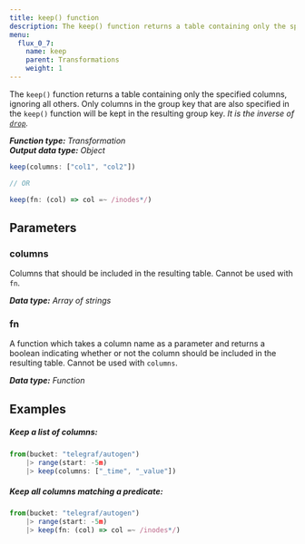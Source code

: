 ```yaml
---
title: keep() function
description: The keep() function returns a table containing only the specified columns.
menu:
  flux_0_7:
    name: keep
    parent: Transformations
    weight: 1
---
```


The `keep()` function returns a table containing only the specified columns, ignoring all others.
Only columns in the group key that are also specified in the `keep()` function will be kept in the resulting group key.
_It is the inverse of [`drop`](../drop)._

_**Function type:** Transformation_  
_**Output data type:** Object_

```js
keep(columns: ["col1", "col2"])

// OR

keep(fn: (col) => col =~ /inodes*/)
```

## Parameters

### columns
Columns that should be included in the resulting table.
Cannot be used with `fn`.

_**Data type:** Array of strings_

### fn
A function which takes a column name as a parameter and returns a boolean indicating
whether or not the column should be included in the resulting table.
Cannot be used with `columns`.

_**Data type:** Function_

## Examples

##### Keep a list of columns:
```js
from(bucket: "telegraf/autogen")
    |> range(start: -5m)
    |> keep(columns: ["_time", "_value"])
```

##### Keep all columns matching a predicate:
```js
from(bucket: "telegraf/autogen")
    |> range(start: -5m)
    |> keep(fn: (col) => col =~ /inodes*/)
```
